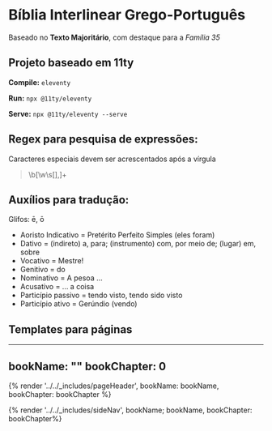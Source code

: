 # Bíblia Interlinear Grego-Português 

Baseado no **Texto Majoritário**, com destaque para a *Família 35*

## Projeto baseado em 11ty

**Compile:** `eleventy`

**Run:** `npx @11ty/eleventy`

**Serve:** `npx @11ty/eleventy --serve`

## Regex para pesquisa de expressões:

Caracteres especiais devem ser acrescentados após a vírgula

> \b[\w\s\[\],]+

## Auxílios para tradução:

Glifos: ē, ō

- Aoristo Indicativo = Pretérito Perfeito Simples (eles foram)
- Dativo = (indireto) a, para; (instrumento) com, por meio de; (lugar) em, sobre
- Vocativo = Mestre!
- Genitivo = do
- Nominativo = A pesoa ...
- Acusativo = ... a coisa
- Particípio passivo = tendo visto, tendo sido visto
- Particípio ativo = Gerúndio (vendo)

## Templates para páginas
---
bookName: ""
bookChapter: 0
---
{% render '../../_includes/pageHeader', bookName: bookName, bookChapter: bookChapter %}

{% render '../../_includes/sideNav', bookName; bookName, bookChapter: bookChapter%}